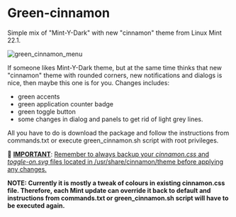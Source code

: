 # Green-cinnamon
Simple mix of "Mint-Y-Dark" with new "cinnamon" theme from Linux Mint 22.1.

![green_cinnamon_menu](https://github.com/user-attachments/assets/4176faf7-1245-489a-8e6e-0709cf8e7280)

If someone likes Mint-Y-Dark theme, but at the same time thinks that new "cinnamon" theme with rounded corners, new notifications and dialogs is nice, then maybe this one is for you.
Changes includes:
- green accents
- green application counter badge
- green toggle button
- some changes in dialog and panels to get rid of light grey lines.

All you have to do is download the package and follow the instructions from commands.txt or execute green_cinnamon.sh script with root privileges.

:red_circle: <b><ins>IMPORTANT</ins></b>: <ins>Remember to always backup your _cinnamon.css_ and _toggle-on.svg_ files located in /usr/share/cinnamon/theme before applying any changes.</ins>

<b>NOTE: Currently it is mostly a tweak of colours in existing cinnamon.css file. Therefore, each Mint update can override it back to default and instructions from commands.txt or green_cinnamon.sh script will have to be executed again.</b>
